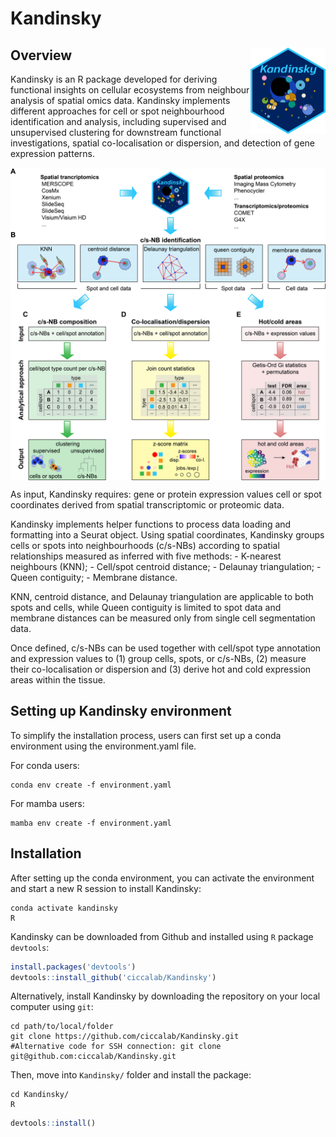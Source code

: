# Kandinsky

## Overview <img src="man/figures/logo.png" align="right" height="138" alt="" />

Kandinsky is an R package developed for deriving functional insights on cellular ecosystems from neighbour analysis of spatial omics data. Kandinsky implements different approaches for cell or spot neighbourhood identification and analysis, including supervised and unsupervised clustering for downstream functional investigations, spatial co-localisation or dispersion, and detection of gene expression patterns.

<img src="man/figures/Kandinsky_Overview.png" align="center" height="500" alt="" />


As input, Kandinsky requires:
	gene or protein expression values 
	cell or spot coordinates 
	derived from spatial transcriptomic or proteomic data.

Kandinsky implements helper functions to process data loading and formatting into a Seurat object. Using spatial coordinates, Kandinsky groups cells or spots into neighbourhoods (c/s-NBs) according to spatial relationships measured as inferred with five methods:
	- K-nearest neighbours (KNN);
	- Cell/spot centroid distance;
	- Delaunay triangulation;
	- Queen contiguity;
	- Membrane distance.

KNN, centroid distance, and Delaunay triangulation are applicable to both spots and cells, while Queen contiguity is limited to spot data and membrane distances can be measured only from single cell segmentation data.

Once defined, c/s-NBs can be used together with cell/spot type annotation and expression values to (1) group cells, spots, or c/s-NBs, (2) measure their co-localisation or dispersion and (3) derive hot and cold expression areas within the tissue.

## Setting up Kandinsky environment
To simplify the installation process, users can first set up a conda environment using the environment.yaml file.


For conda users:
```
conda env create -f environment.yaml
```

For mamba users:
```
mamba env create -f environment.yaml
```


## Installation
After setting up the conda environment, you can activate the environment and start a new R session to install Kandinsky:

```
conda activate kandinsky
R
```


Kandinsky can be downloaded from Github and installed using `R` package `devtools`:
```r
install.packages('devtools')
devtools::install_github('ciccalab/Kandinsky')
```


Alternatively, install Kandinsky by downloading the repository on your local computer using `git`:

```
cd path/to/local/folder
git clone https://github.com/ciccalab/Kandinsky.git
#Alternative code for SSH connection: git clone git@github.com:ciccalab/Kandinsky.git
```

Then, move into `Kandinsky/` folder and install the package:
```
cd Kandinsky/
R
```
```r
devtools::install()
```
